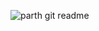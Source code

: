 ![parth git readme](https://github.com/parth-ranjan-pandey/parth-ranjan-pandey/assets/117584477/14e7c80f-60e8-4307-a71a-12a731ae4a9b)
